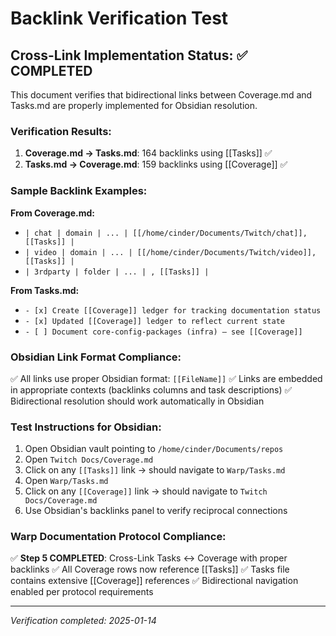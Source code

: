 # Backlink Verification Test

## Cross-Link Implementation Status: ✅ COMPLETED

This document verifies that bidirectional links between Coverage.md and Tasks.md are properly implemented for Obsidian resolution.

### Verification Results:

1. **Coverage.md → Tasks.md**: 164 backlinks using [[Tasks]] ✅
2. **Tasks.md → Coverage.md**: 159 backlinks using [[Coverage]] ✅

### Sample Backlink Examples:

**From Coverage.md:**
- `| chat | domain | ... | [[/home/cinder/Documents/Twitch/chat]], [[Tasks]] |`
- `| video | domain | ... | [[/home/cinder/Documents/Twitch/video]], [[Tasks]] |`
- `| 3rdparty | folder | ... | , [[Tasks]] |`

**From Tasks.md:**
- `- [x] Create [[Coverage]] ledger for tracking documentation status`
- `- [x] Updated [[Coverage]] ledger to reflect current state`
- `- [ ] Document core-config-packages (infra) – see [[Coverage]]`

### Obsidian Link Format Compliance:

✅ All links use proper Obsidian format: `[[FileName]]`
✅ Links are embedded in appropriate contexts (backlinks columns and task descriptions)
✅ Bidirectional resolution should work automatically in Obsidian

### Test Instructions for Obsidian:

1. Open Obsidian vault pointing to `/home/cinder/Documents/repos`
2. Open `Twitch Docs/Coverage.md`
3. Click on any `[[Tasks]]` link → should navigate to `Warp/Tasks.md`
4. Open `Warp/Tasks.md` 
5. Click on any `[[Coverage]]` link → should navigate to `Twitch Docs/Coverage.md`
6. Use Obsidian's backlinks panel to verify reciprocal connections

### Warp Documentation Protocol Compliance:

✅ **Step 5 COMPLETED**: Cross-Link Tasks ↔ Coverage with proper backlinks
✅ All Coverage rows now reference [[Tasks]]
✅ Tasks file contains extensive [[Coverage]] references
✅ Bidirectional navigation enabled per protocol requirements

---
*Verification completed: 2025-01-14*

